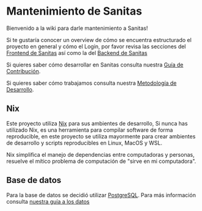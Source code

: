 # Mantenimiento de Sanitas

Bienvenido a la wiki para darle mantenimiento a Sanitas!

Si te gustaría conocer un overview de cómo se encuentra estructurado el proyecto
en general y cómo el Login, por favor revisa las secciones del [Frontend de Sanitas](./frontend/README.md)
así como la del [Backend de Sanitas](./backend/README.md)

Si quieres saber cómo desarrollar en Sanitas consulta nuestra [Guía de
Contribución](./Guia_de_contribuci%C3%B3n.md).

Si quieres saber cómo trabajamos consulta nuestra [Metodología de Desarrollo](./Metodologia_de_desarrollo.md).

## Nix

Este proyecto utiliza [Nix](https://nixos.org/) para sus ambientes de desarrollo,
Si nunca has utilizado Nix, es una herramienta para compilar software de forma
reproducible, en este proyecto se utiliza mayormente para crear ambientes de
desarrollo y scripts reproducibles en Linux, MacOS y WSL.

Nix simplifica el manejo de dependencias entre computadoras y personas, resuelve
el mítico problema de computación de "sirve en mi computadora".

## Base de datos

Para la base de datos se decidió utilizar [PostgreSQL](https://www.postgresql.org/).
Para más información consulta [nuestra guía a los datos](./db/README.md)

